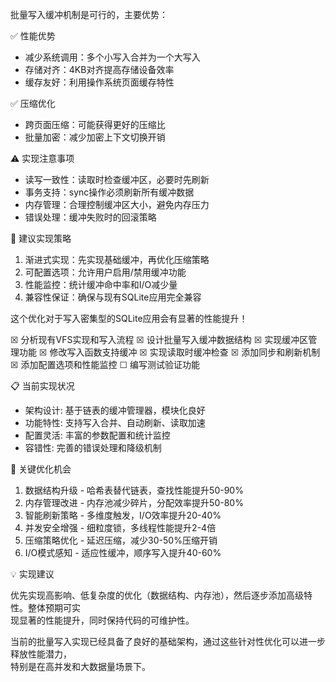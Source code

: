 批量写入缓冲机制是可行的，主要优势：

✅ 性能优势

- 减少系统调用：多个小写入合并为一个大写入
- 存储对齐：4KB对齐提高存储设备效率
- 缓存友好：利用操作系统页面缓存特性

✅ 压缩优化

- 跨页面压缩：可能获得更好的压缩比
- 批量加密：减少加密上下文切换开销

⚠️ 实现注意事项

- 读写一致性：读取时检查缓冲区，必要时先刷新
- 事务支持：sync操作必须刷新所有缓冲数据
- 内存管理：合理控制缓冲区大小，避免内存压力
- 错误处理：缓冲失败时的回滚策略

🎯 建议实现策略

1. 渐进式实现：先实现基础缓冲，再优化压缩策略
2. 可配置选项：允许用户启用/禁用缓冲功能
3. 性能监控：统计缓冲命中率和I/O减少量
4. 兼容性保证：确保与现有SQLite应用完全兼容

这个优化对于写入密集型的SQLite应用会有显著的性能提升！

☒ 分析现有VFS实现和写入流程
☒ 设计批量写入缓冲数据结构
☒ 实现缓冲区管理功能
☒ 修改写入函数支持缓冲
☒ 实现读取时缓冲检查
☒ 添加同步和刷新机制
☒ 添加配置选项和性能监控
☐ 编写测试验证功能

📋 当前实现状况

- 架构设计: 基于链表的缓冲管理器，模块化良好
- 功能特性: 支持写入合并、自动刷新、读取加速
- 配置灵活: 丰富的参数配置和统计监控
- 容错性: 完善的错误处理和降级机制

🎯 关键优化机会

1. 数据结构升级 - 哈希表替代链表，查找性能提升50-90%
2. 内存管理改进 - 内存池减少碎片，分配效率提升50-80%
3. 智能刷新策略 - 多维度触发，I/O效率提升20-40%
4. 并发安全增强 - 细粒度锁，多线程性能提升2-4倍
5. 压缩策略优化 - 延迟压缩，减少30-50%压缩开销
6. I/O模式感知 - 适应性缓冲，顺序写入提升40-60%

💡 实现建议

优先实现高影响、低复杂度的优化（数据结构、内存池），然后逐步添加高级特性。整体预期可实      
现显著的性能提升，同时保持代码的可维护性。

当前的批量写入实现已经具备了良好的基础架构，通过这些针对性优化可以进一步释放性能潜力，      
特别是在高并发和大数据量场景下。